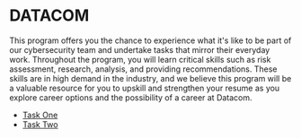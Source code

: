 # DATACOM

This program offers you the chance to experience what it's like to be part of our cybersecurity team and undertake tasks that mirror their everyday work. Throughout the program, you will learn critical skills such as risk assessment, research, analysis, and providing recommendations. These skills are in high demand in the industry, and we believe this program will be a valuable resource for you to upskill and strengthen your resume as you explore career options and the possibility of a career at Datacom.

- [Task One](Task-One)
- [Task Two](Task-Two)
